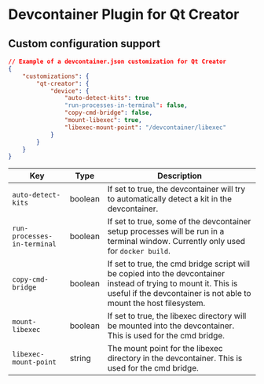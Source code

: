 # Devcontainer Plugin for Qt Creator

## Custom configuration support

```json
// Example of a devcontainer.json customization for Qt Creator
{
    "customizations": {
        "qt-creator": {
            "device": {
                "auto-detect-kits": true
                "run-processes-in-terminal": false,
                "copy-cmd-bridge": false,
                "mount-libexec": true,
                "libexec-mount-point": "/devcontainer/libexec"
            }
        }
    }
}
```

| Key | Type | Description |
| --- | ---- | ----------- |
| `auto-detect-kits` | boolean | If set to true, the devcontainer will try to automatically detect a kit in the devcontainer. |
| `run-processes-in-terminal` | boolean | If set to true, some of the devcontainer setup processes will be run in a terminal window. Currently only used for `docker build`. |
| `copy-cmd-bridge` | boolean | If set to true, the cmd bridge script will be copied into the devcontainer instead of trying to mount it. This is useful if the devcontainer is not able to mount the host filesystem. |
| `mount-libexec` | boolean | If set to true, the libexec directory will be mounted into the devcontainer. This is used for the cmd bridge. |
| `libexec-mount-point` | string | The mount point for the libexec directory in the devcontainer. This is used for the cmd bridge. |
